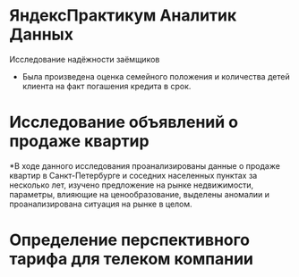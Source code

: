 #  ЯндексПрактикум Аналитик Данных
Исследование надёжности заёмщиков
* Была произведена оценка семейного положения и количества детей клиента на факт погашения кредита в срок.
# Исследование объявлений о продаже квартир
*В ходе данного исследования проанализированы данные о продаже квартир в Санкт-Петербурге и соседних населенных пунктах за несколько лет, изучено предложение на рынке недвижимости, параметры, влияющие на ценообразование, выделены аномалии и проанализирована ситуация на рынке в целом.
# Определение перспективного тарифа для телеком компании



